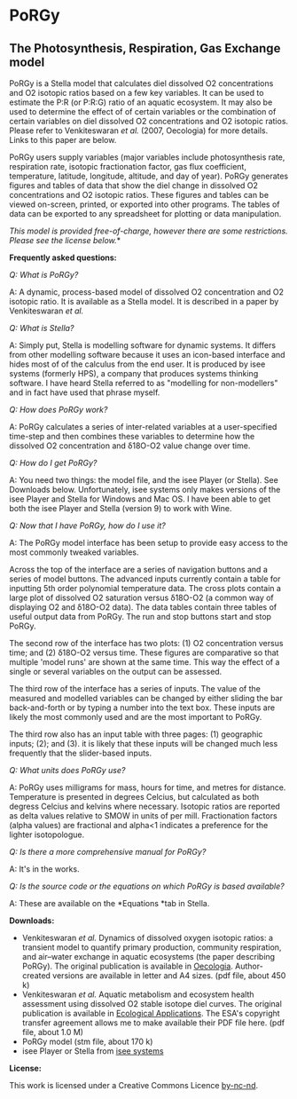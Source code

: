 PoRGy
=====

The Photosynthesis, Respiration, Gas Exchange model
---------------------------------------------------


PoRGy is a Stella model that calculates diel dissolved O2 concentrations and O2 isotopic ratios based on a few key variables. It can be used to estimate the P:R (or P:R:G) ratio of an aquatic ecosystem. It may also be used to determine the effect of of certain variables or the combination of certain variables on diel dissolved O2 concentrations and O2 isotopic ratios. Please refer to Venkiteswaran *et al.* (2007, Oecologia) for more details. Links to this paper are below.

PoRGy users supply variables (major variables include photosynthesis rate, respiration rate, isotopic fractionation factor, gas flux coefficient, temperature, latitude, longitude, altitude, and day of year). PoRGy generates figures and tables of data that show the diel change in dissolved O2 concentrations and O2 isotopic ratios. These figures and tables can be viewed on-screen, printed, or exported into other programs. The tables of data can be exported to any spreadsheet for plotting or data manipulation.

*This model is provided free-of-charge, however there are some restrictions. Please see the license below.**

**Frequently asked questions:**

*Q: What is PoRGy?*

A: A dynamic, process-based model of dissolved O2 concentration and O2 isotopic ratio. It is available as a Stella model. It is described in a paper by Venkiteswaran *et al.*

*Q: What is Stella?*

A: Simply put, Stella is modelling software for dynamic systems. It differs from other modelling software because it uses an icon-based interface and hides most of of the calculus from the end user. It is produced by isee systems (formerly HPS), a company that produces systems thinking software. I have heard Stella referred to as "modelling for non-modellers" and in fact have used that phrase myself.

*Q: How does PoRGy work?*

A: PoRGy calculates a series of inter-related variables at a user-specified time-step and then combines these variables to determine how the dissolved O2 concentration and δ18O-O2 value change over time.

*Q: How do I get PoRGy?*

A: You need two things: the model file, and the isee Player (or Stella). See Downloads below. Unfortunately, isee systems only makes versions of the isee Player and Stella for Windows and Mac OS. I have been able to get both the isee Player and Stella (version 9) to work with Wine.

*Q: Now that I have PoRGy, how do I use it?*

A: The PoRGy model interface has been setup to provide easy access to the most commonly tweaked variables.

Across the top of the interface are a series of navigation buttons and a series of model buttons. The advanced inputs currently contain a table for inputting 5th order polynomial temperature data. The cross plots contain a large plot of dissolved O2 saturation versus δ18O-O2 (a common way of displaying O2 and δ18O-O2 data). The data tables contain three tables of useful output data from PoRGy. The run and stop buttons start and stop PoRGy.

The second row of the interface has two plots: (1) O2 concentration versus time; and (2) δ18O-O2 versus time. These figures are comparative so that multiple 'model runs' are shown at the same time. This way the effect of a single or several variables on the output can be assessed.

The third row of the interface has a series of inputs. The value of the measured and modelled variables can be changed by either sliding the bar back-and-forth or by typing a number into the text box. These inputs are likely the most commonly used and are the most important to PoRGy.

The third row also has an input table with three pages: (1) geographic inputs; (2); and (3). it is likely that these inputs will be changed much less frequently that the slider-based inputs.

*Q: What units does PoRGy use?*

A: PoRGy uses milligrams for mass, hours for time, and metres for distance. Temperature is presented in degrees Celcius, but calculated as both degress Celcius and kelvins where necessary. Isotopic ratios are reported as delta values relative to SMOW in units of per mill. Fractionation factors (alpha values) are fractional and alpha<1 indicates a preference for the lighter isotopologue.

*Q: Is there a more comprehensive manual for PoRGy?*

A: It's in the works.

*Q: Is the source code or the equations on which PoRGy is based available?*

A: These are available on the *Equations *tab in Stella.

**Downloads:**

* Venkiteswaran *et al.* Dynamics of dissolved oxygen isotopic ratios: a transient model to quantify primary production, community respiration, and air–water exchange in aquatic ecosystems (the paper describing PoRGy). The original publication is available in [Oecologia](http://dx.doi.org/10.1007/s00442-007-0744-9). Author-created versions are available in letter and A4 sizes. (pdf file, about 450 k)
* Venkiteswaran *et al.* Aquatic metabolism and ecosystem health assessment using dissolved O2 stable isotope diel curves. The original publication is available in [Ecological Applications](http://dx.doi.org/10.1890/07-0491.1). The ESA's copyright transfer agreement allows me to make available their PDF file here. (pdf file, about 1.0 M)
* PoRGy model (stm file, about 170 k)
* isee Player or Stella from [isee systems](http://www.iseesystems.com)

**License:**

This work is licensed under a Creative Commons Licence [by-nc-nd](http://creativecommons.org/licenses/by-nc-nd/3.0/).